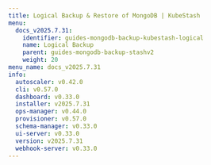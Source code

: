 ```yaml
---
title: Logical Backup & Restore of MongoDB | KubeStash
menu:
  docs_v2025.7.31:
    identifier: guides-mongodb-backup-kubestash-logical
    name: Logical Backup
    parent: guides-mongodb-backup-stashv2
    weight: 20
menu_name: docs_v2025.7.31
info:
  autoscaler: v0.42.0
  cli: v0.57.0
  dashboard: v0.33.0
  installer: v2025.7.31
  ops-manager: v0.44.0
  provisioner: v0.57.0
  schema-manager: v0.33.0
  ui-server: v0.33.0
  version: v2025.7.31
  webhook-server: v0.33.0
---
```


